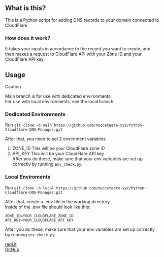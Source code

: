 ## What is this?
This is a Python script for adding DNS records to your domain connected to CloudFlare.
### How does it work?
It takes your inputs in accordance to the record you want to create, and then makes a request to CloudFlare API with your Zone ID and your CloudFlare API key.
## Usage
> [!CAUTION]
> Main branch is for use with dedicated environments.<br/>
> For use with local environments, see the local branch.
### Dedicated Environments
Run `git clone -b main https://github.com/nucceteere-xyz/Python-Cloudflare-DNS-Manager.git`<br/>

After that, you need to set 2 enviroment variables
1. ZONE_ID This will be your CloudFlare zone ID
2. API_KEY This will be your CloudFlare API key<br/>
After you do these, make sure that your env variables are set up correctly by running `env_check.py`.
### Local Enviroments
Run `git clone -b local https://github.com/nucceteere-xyz/Python-Cloudflare-DNS-Manager.git`

After that, create a .env file in the working directory.<br/>
Inside of the .env file should look like this:
```.env
ZONE_ID=YOUR_CLOUDFLARE_ZONE_ID
API_KEY=YOUR_CLOUDFLARE_API_KEY
```
After you do these, make sure that your env variables are set up correctly by running `env_check.py`.

[repl.it](https://replit.com/@EngurRuzgar/Python-Cloudflare-DNS-Manager#main.py)<br/>
[GitHub](https://github.com/nucceteere-xyz/Python-Cloudflare-DNS-Manager)<br/>
